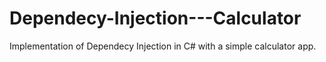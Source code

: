 # Dependecy-Injection---Calculator
Implementation of Dependecy Injection in C# with a simple calculator app.
